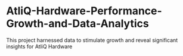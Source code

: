 # AtliQ-Hardware-Performance-Growth-and-Data-Analytics
This project harnessed data to stimulate growth and reveal significant insights for AtliQ Hardware
